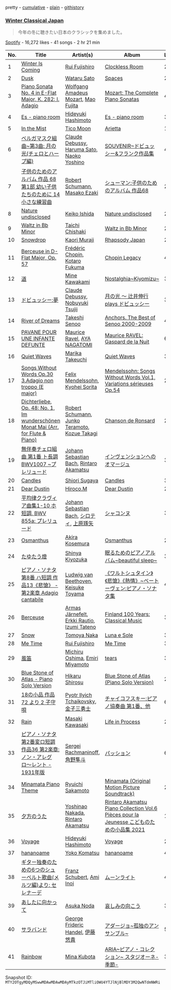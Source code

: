 pretty - [cumulative](/playlists/cumulative/37i9dQZF1DXcUv9n7At27D.md) - [plain](/playlists/plain/37i9dQZF1DXcUv9n7At27D) - [githistory](https://github.githistory.xyz/mackorone/spotify-playlist-archive/blob/main/playlists/plain/37i9dQZF1DXcUv9n7At27D)

### [Winter Classical Japan](https://open.spotify.com/playlist/37i9dQZF1DXcUv9n7At27D)

> 今年の冬に聴きたい日本のクラシックを集めました。

[Spotify](https://open.spotify.com/user/spotify) - 16,272 likes - 41 songs - 2 hr 21 min

| No. | Title | Artist(s) | Album | Length |
|---|---|---|---|---|
| 1 | [Winter Is Coming](https://open.spotify.com/track/3n0kVYA1CUSsNYkeaNasGT) | [Rui Fujishiro](https://open.spotify.com/artist/49qFssdzJQct8i3VL9C9mE) | [Clockless Room](https://open.spotify.com/album/1ooe9o8Eq4Ix2Cq3l2FcG1) | 2:21 |
| 2 | [Dusk](https://open.spotify.com/track/4TatlP4d0ntvkJ48v6iE7D) | [Wataru Sato](https://open.spotify.com/artist/7M9OHZ1HUapqspMXEthkvb) | [Spaces](https://open.spotify.com/album/3ousrkrjhpoRMrDySi6h0K) | 2:57 |
| 3 | [Piano Sonata No\. 4 in E\-Flat Major, K\. 282: I\. Adagio](https://open.spotify.com/track/7D3sh1V2RA5fviB1PccfgR) | [Wolfgang Amadeus Mozart](https://open.spotify.com/artist/4NJhFmfw43RLBLjQvxDuRS), [Mao Fujita](https://open.spotify.com/artist/1jN4Xmeo6upsAer2hRZhrl) | [Mozart: The Complete Piano Sonatas](https://open.spotify.com/album/4pMwtuowDtXHviE9xPp6gi) | 4:24 |
| 4 | [Es \- piano room](https://open.spotify.com/track/54898GdeiRQr1QurG91Ude) | [Hideyuki Hashimoto](https://open.spotify.com/artist/3NMfMCA11Xo7RUc91o64Og) | [Es \- piano room](https://open.spotify.com/album/4gXc9xsSZB6IYaCv59I5ai) | 3:13 |
| 5 | [In the Mist](https://open.spotify.com/track/3UrztnIFSszMogk91JNlci) | [Tico Moon](https://open.spotify.com/artist/0VHY3elnwBIM0w4VxT7NPz) | [Arietta](https://open.spotify.com/album/6h9VfhYdxzNbCtoKWmnkYX) | 1:33 |
| 6 | [ベルガマスク組曲\~第3曲: 月の光\(チェロとハープ編\)](https://open.spotify.com/track/4cjkR3dxVYVSPBZ1YWhu2G) | [Claude Debussy](https://open.spotify.com/artist/1Uff91EOsvd99rtAupatMP), [Haruma Sato](https://open.spotify.com/artist/3H65pWTCUa1pcpNVq8HNuk), [Naoko Yoshino](https://open.spotify.com/artist/1zfl6prcMarqvXpCksIK99) | [SOUVENIR\~ドビュッシー&フランク作品集](https://open.spotify.com/album/43bKpNPSG2JMQTHqeDpxmH) | 4:59 |
| 7 | [子供のためのアルバム 作品 68第1部 幼い子供たちのために 14 小さな練習曲](https://open.spotify.com/track/6nApb9nOQevkIVX0hQcZC9) | [Robert Schumann](https://open.spotify.com/artist/2UqjDAXnDxejEyE0CzfUrZ), [Masako Ezaki](https://open.spotify.com/artist/200Ts1yadzJtWxmdKWSBL2) | [シューマン:子供のためのアルバム 作品68](https://open.spotify.com/album/0yQZwie71PZbGkbFQoVc9W) | 2:04 |
| 8 | [Nature undisclosed](https://open.spotify.com/track/48aOlsvnC4e8cdMsrw59Qd) | [Keiko Ishida](https://open.spotify.com/artist/5kiKC3sVss9s7fjEa1HDLW) | [Nature undisclosed](https://open.spotify.com/album/4MncWHjrU2jTWsDUaJjpo6) | 2:27 |
| 9 | [Waltz in Bb Minor](https://open.spotify.com/track/5d7h5dhyoncJuJmg0jV5gU) | [Taichi Chishaki](https://open.spotify.com/artist/1JNnDWgUDZJvOO6wAqfIUJ) | [Waltz in Bb Minor](https://open.spotify.com/album/4gUcfKjoa7FJeeGIcvHCMz) | 2:06 |
| 10 | [Snowdrop](https://open.spotify.com/track/41DBJWgVyP9wglNdpaVRju) | [Kaori Muraji](https://open.spotify.com/artist/1NBiTq7dgcI4yWrz5evt9P) | [Rhapsody Japan](https://open.spotify.com/album/6E2R7APiAqAoavvvX9monK) | 2:18 |
| 11 | [Berceuse in D\-Flat Major, Op\. 57](https://open.spotify.com/track/54EA2jYguG3h7L5i22NZ8y) | [Frédéric Chopin](https://open.spotify.com/artist/7y97mc3bZRFXzT2szRM4L4), [Kotaro Fukuma](https://open.spotify.com/artist/2NXGOKB3pcM9r9W2poWyZK) | [Chopin Legacy](https://open.spotify.com/album/0ybt3QM7jBuI78W9UpkLTN) | 4:43 |
| 12 | [道](https://open.spotify.com/track/0aauH3yCCRncERNOWNFLRI) | [Mine Kawakami](https://open.spotify.com/artist/27AI6gU3hQimMQ2ywqFiGb) | [Nostalghia\~Kiyomizu\~](https://open.spotify.com/album/6kmGx5WxG7VQugcjdozNVL) | 3:06 |
| 13 | [ドビュッシー:夢](https://open.spotify.com/track/3x7A5efAHawOPeh3MML8Ge) | [Claude Debussy](https://open.spotify.com/artist/1Uff91EOsvd99rtAupatMP), [Nobuyuki Tsujii](https://open.spotify.com/artist/5JvADyrajwcXaAeqxyDg5j) | [月の光 〜 辻井伸行 plays ドビュッシー](https://open.spotify.com/album/1HoEFHhXkso8pWbFQvyPG7) | 3:47 |
| 14 | [River of Dreams](https://open.spotify.com/track/45pEljf6gASrPzgnwfosj3) | [Takeshi Senoo](https://open.spotify.com/artist/61n5YgL1SXRIre6tMYlhxq) | [Anchors\. The Best of Senoo 2000\-2009](https://open.spotify.com/album/2LY3OVfHp433zHYY7iMs3Y) | 4:06 |
| 15 | [PAVANE POUR UNE INFANTE DEFUNTE](https://open.spotify.com/track/6q0hW1XoEdPXCRCXHqGosw) | [Maurice Ravel](https://open.spotify.com/artist/17hR0sYHpx7VYTMRfFUOmY), [AYA NAGATOMI](https://open.spotify.com/artist/5yP9w1BcV6K0yW51Njt8tv) | [Maurice RAVEL: Gaspard de la Nuit](https://open.spotify.com/album/4wT32sKqzocmqsIs80Xtnu) | 6:20 |
| 16 | [Quiet Waves](https://open.spotify.com/track/0HmGUT1lfiHEOMyW6HGsjJ) | [Marika Takeuchi](https://open.spotify.com/artist/0lsDi98XEKVkgN2kdZWBHT) | [Quiet Waves](https://open.spotify.com/album/6TRArfAl3OtpMg31atfjxT) | 3:24 |
| 17 | [Songs Without Words Op.30 3.Adagio non troppo \(E major\)](https://open.spotify.com/track/7L7BUMBEnSLqKoyXg4qHqk) | [Felix Mendelssohn](https://open.spotify.com/artist/6MF58APd3YV72Ln2eVg710), [Kyohei Sorita](https://open.spotify.com/artist/4m095PrHobn6OZq4SceZbc) | [Mendelssohn: Songs Without Words Vol.1, Variations sérieuses Op.54](https://open.spotify.com/album/5NshiFCdwSqXx4zJvA06rE) | 2:33 |
| 18 | [Dichterliebe, Op\. 48: No\. 1, Im wunderschönen Monat Mai \(Arr\. for Flute & Piano\)](https://open.spotify.com/track/15j2uczubDFzu9GctEThg3) | [Robert Schumann](https://open.spotify.com/artist/2UqjDAXnDxejEyE0CzfUrZ), [Junko Teramoto](https://open.spotify.com/artist/0L3zoa90pLgDzpM4bXOXDS), [Kozue Takagi](https://open.spotify.com/artist/4A3vP2QFUAfAp8y4NjL4es) | [Chanson de Ronsard](https://open.spotify.com/album/1x86MiOgYKiCidJnsKbvBE) | 2:05 |
| 19 | [無伴奏チェロ組曲 第1番 ト長調 BWV1007 \~プレリュード](https://open.spotify.com/track/1pXdThGmXy4v3RlCQnFTSE) | [Johann Sebastian Bach](https://open.spotify.com/artist/5aIqB5nVVvmFsvSdExz408), [Rintaro Akamatsu](https://open.spotify.com/artist/4PXjZj2FxsYEeJdX9ir8Il) | [インヴェンションへのオマージュ](https://open.spotify.com/album/7ys24MjxP2BZYC2fmbQS1m) | 3:06 |
| 20 | [Candles](https://open.spotify.com/track/2bOalGfLHderIlSLeoc1TY) | [Shiori Sugaya](https://open.spotify.com/artist/2j9Dpexujg1dkE2q25iPPq) | [Candles](https://open.spotify.com/album/7iRMIJJv9NsGfvyYGbgobi) | 3:57 |
| 21 | [Dear Dustin](https://open.spotify.com/track/1IlIZkRAdgFaYTLFAy62Y9) | [Hiroco.M](https://open.spotify.com/artist/723sN2rn2hMtdiMbzAZ3Of) | [Dear Dustin](https://open.spotify.com/album/4Pnogn6xi5qunLhEKFw0mU) | 2:40 |
| 22 | [平均律クラヴィア曲集1\-10 ホ短調, BWV 855a: プレリュード](https://open.spotify.com/track/7w1mosI1qd2wrTjKpLTdVO) | [Johann Sebastian Bach](https://open.spotify.com/artist/5aIqB5nVVvmFsvSdExz408), [シロティ](https://open.spotify.com/artist/5Cw1xnWej2I3kZEk0MqqH0), [上原琢矢](https://open.spotify.com/artist/2fKXyRn7lLoGf97tId4b85) | [シャコンヌ](https://open.spotify.com/album/4AQeEq5RqXlDt9PoxXEiM7) | 3:26 |
| 23 | [Osmanthus](https://open.spotify.com/track/0L8pobjqk1qgI9ukXK6qMd) | [Akira Kosemura](https://open.spotify.com/artist/4n1lW38WKgyPEIZowQ3AND) | [Osmanthus](https://open.spotify.com/album/2eRF381GbGdgW3mV8GGluk) | 2:08 |
| 24 | [たゆたう燈](https://open.spotify.com/track/46KtW7HX55Xo7pDi5ps6Z4) | [Shinya Kiyozuka](https://open.spotify.com/artist/2acDvNu4hqCoCPlUdehoj2) | [眠るためのピアノアルバム\~beautiful sleep\~](https://open.spotify.com/album/7H191esP6oW2m58tzIDfhZ) | 3:20 |
| 25 | [ピアノ・ソナタ第8番 ハ短調 作品13《悲愴》 \- 第2楽章 Adagio cantabile](https://open.spotify.com/track/6qrFxvMjfkE9eJzjIVQfdf) | [Ludwig van Beethoven](https://open.spotify.com/artist/2wOqMjp9TyABvtHdOSOTUS), [Keisuke Toyama](https://open.spotify.com/artist/2dJHSfupCrIpYzUj8DOrwe) | [《ワルトシュタイン》《悲愴》《熱情》\~ベートーヴェン:ピアノ・ソナタ集](https://open.spotify.com/album/0gThCPLrji3ANbjXcHkVWG) | 4:38 |
| 26 | [Berceuse](https://open.spotify.com/track/2aj9gk89sJ9Rj8kE6EfxM3) | [Armas Järnefelt](https://open.spotify.com/artist/0DDOvrV9wGcN6EPZU2KeRK), [Erkki Rautio](https://open.spotify.com/artist/0mrn7eJEcqV7KPopqH5UYy), [Izumi Tateno](https://open.spotify.com/artist/1IDW9jgQRukXDqINZyrkue) | [Finland 100 Years: Classical Music](https://open.spotify.com/album/7hCQ6pzgHwpyKFPSoS2sym) | 3:21 |
| 27 | [Snow](https://open.spotify.com/track/7dr3ZhQmk9hZZTz5svschC) | [Tomoya Naka](https://open.spotify.com/artist/16swNvdMD5sQAXlVaHc8Hx) | [Luna e Sole](https://open.spotify.com/album/2fvASnd0fRoJeGxxVVgQmM) | 3:08 |
| 28 | [Me Time](https://open.spotify.com/track/2wd6t9a86EJhesgMIv33FJ) | [Rui Fujishiro](https://open.spotify.com/artist/49qFssdzJQct8i3VL9C9mE) | [Me Time](https://open.spotify.com/album/4P0VkjOeK4srTWqEe2M8sH) | 3:30 |
| 29 | [風笛](https://open.spotify.com/track/4OBIKEvUBXnI8i5PO9XCX7) | [Michiru Oshima](https://open.spotify.com/artist/6zqZlqpjrq3op255dF32Fr), [Emiri Miyamoto](https://open.spotify.com/artist/29aWsI0zQQ53hKuM2V19ti) | [tears](https://open.spotify.com/album/6Veb3ZyuDiMx59SrvxSAAv) | 3:45 |
| 30 | [Blue Stone of Atlas \- Piano Solo Version](https://open.spotify.com/track/7N05mAG1X23Sd2PNOyoJSF) | [Hikaru Shirosu](https://open.spotify.com/artist/3WJfB0QSAWAO283H19gL5a) | [Blue Stone of Atlas \(Piano Solo Version\)](https://open.spotify.com/album/0mLW4L7tLug2LUVvVfoOE3) | 2:38 |
| 31 | [18の小品 作品72 より 2 子守唄](https://open.spotify.com/track/4fEN4gcODkve0o4x9yCmpH) | [Pyotr Ilyich Tchaikovsky](https://open.spotify.com/artist/3MKCzCnpzw3TjUYs2v7vDA), [金子三勇士](https://open.spotify.com/artist/6PdcjZrcYniTGsVEfGPMIT) | [チャイコフスキー:ピアノ協奏曲 第1番、他](https://open.spotify.com/album/5o0pobWmxuMZi83CpVYuKM) | 6:36 |
| 32 | [Rain](https://open.spotify.com/track/6yEdyZYuw1XfX2wVpcjhvk) | [Masaki Kawasaki](https://open.spotify.com/artist/5Erzr1UaaVg4uG9QNBlksK) | [Life in Process](https://open.spotify.com/album/01i1UYjei9cY4kFL1VjSWH) | 2:45 |
| 33 | [ピアノ・ソナタ第2番変ロ短調作品36 第2楽章: ノン・アレグロ〜レント \- 1931年版](https://open.spotify.com/track/6Bp3xMcWwvBAZn8YYM6V9w) | [Sergei Rachmaninoff](https://open.spotify.com/artist/0Kekt6CKSo0m5mivKcoH51), [角野隼斗](https://open.spotify.com/artist/1jVpYW7JYxh4mWzrFVjipz) | [パッション](https://open.spotify.com/album/1SG8DvtthoVPZ92vBJklSm) | 6:06 |
| 34 | [Minamata Piano Theme](https://open.spotify.com/track/5QdtHx0McmGTyOajpBdS1O) | [Ryuichi Sakamoto](https://open.spotify.com/artist/1tcgfoMTT1szjUeaikxRjA) | [Minamata \(Original Motion Picture Soundtrack\)](https://open.spotify.com/album/72I6rqsWERvOdFHx7UPKmQ) | 2:50 |
| 35 | [夕方のうた](https://open.spotify.com/track/2vBMLVOIwj0PcY3hDL1zxX) | [Yoshinao Nakada](https://open.spotify.com/artist/5PsvMY2M2jrXnWnbY2R997), [Rintaro Akamatsu](https://open.spotify.com/artist/4PXjZj2FxsYEeJdX9ir8Il) | [Rintaro Akamatsu Piano Collection Vol.6 Pièces pour la Jeunesse こどものための小品集 2021](https://open.spotify.com/album/0YDYf09Cya58mVaeS9mxIB) | 1:34 |
| 36 | [Voyage](https://open.spotify.com/track/5T9jY8XY5uAkewdYMjDdYi) | [Hideyuki Hashimoto](https://open.spotify.com/artist/3NMfMCA11Xo7RUc91o64Og) | [Voyage](https://open.spotify.com/album/1zyRsUPkb552Z6f4w0dvM4) | 2:39 |
| 37 | [hananoame](https://open.spotify.com/track/0pPlbgLKDPFlGKTbmApQiX) | [Yoko Komatsu](https://open.spotify.com/artist/3xQF7ByzaSrLh8B4unEq1E) | [hananoame](https://open.spotify.com/album/3c2oU0PlWnVe0Eg4IZIb5D) | 4:20 |
| 38 | [ギター独奏のための6つのシューベルト歌曲\(メルツ編\)より: セレナーデ](https://open.spotify.com/track/78krJSkQpCruKbw8yrd1uQ) | [Franz Schubert](https://open.spotify.com/artist/2p0UyoPfYfI76PCStuXfOP), [Ami Inoi](https://open.spotify.com/artist/0rcWfKZ3DLC4N9Zkh9Uscd) | [ムーンライト](https://open.spotify.com/album/5wI1cCs9574YHcRK9Se8a9) | 4:09 |
| 39 | [あしたに向かって](https://open.spotify.com/track/2qoheoIUxD6rwibBksqTFt) | [Asuka Noda](https://open.spotify.com/artist/5B5Ip55ekXUdj3wehY9Vnz) | [哀しみの向こう](https://open.spotify.com/album/0RZI94WG9thxjLCfLMYIuq) | 3:40 |
| 40 | [サラバンド](https://open.spotify.com/track/5fUxSSLvCzCTF9YhFdiaXt) | [George Frideric Handel](https://open.spotify.com/artist/1QL7yTHrdahRMpvNtn6rI2), [伊藤悠貴](https://open.spotify.com/artist/7eDqET7FQPEcbC44bs2m80) | [アダージョ\~孤独のアンサンブル\~](https://open.spotify.com/album/2ieIn5LgQHBlWNahgUu51N) | 5:37 |
| 41 | [Rainbow](https://open.spotify.com/track/0C0p6ndJk5S6LdQyyqzfdJ) | [Mina Kubota](https://open.spotify.com/artist/4z1dMCmOJ6VHm8P7EP5qWf) | [ARIA\~ピアノ・コレクション\~ スタジオーネ\-季節\-](https://open.spotify.com/album/6AOubvJvCg6wAxeb1Glwhx) | 3:05 |

Snapshot ID: `MTY2OTgyMDQyMSwwMDAwMDAwMDAyMTkzOTJiMTliOWU4YTJlNjBlMDY3M2QwNTdmNWRi`
